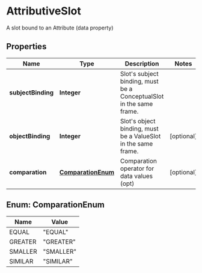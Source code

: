 

# AttributiveSlot

A slot bound to an Attribute (data property)
## Properties

Name | Type | Description | Notes
------------ | ------------- | ------------- | -------------
**subjectBinding** | **Integer** | Slot&#39;s subject binding, must be a ConceptualSlot in the same frame. | 
**objectBinding** | **Integer** | Slot&#39;s object binding, must be a ValueSlot in the same frame. |  [optional]
**comparation** | [**ComparationEnum**](#ComparationEnum) | Comparation operator for data values (opt) |  [optional]



## Enum: ComparationEnum

Name | Value
---- | -----
EQUAL | &quot;EQUAL&quot;
GREATER | &quot;GREATER&quot;
SMALLER | &quot;SMALLER&quot;
SIMILAR | &quot;SIMILAR&quot;



